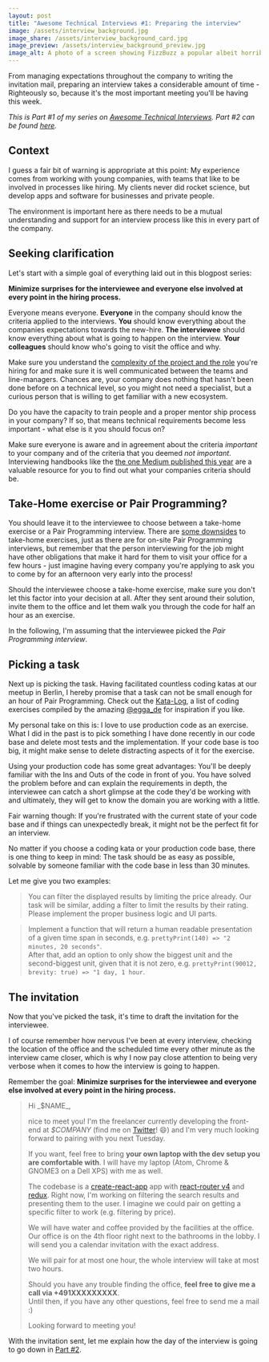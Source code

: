 ```yaml
---
layout: post
title: "Awesome Technical Interviews #1: Preparing the interview"
image: /assets/interview_background.jpg
image_share: /assets/interview_background_card.jpg
image_preview: /assets/interview_background_preview.jpg
image_alt: A photo of a screen showing FizzBuzz a popular albeit horribly ineffective coding exercise.
---
```

From managing expectations throughout the company to writing the invitation mail, preparing an interview takes a considerable amount of time - Righteously so, because it's the most important meeting you'll be having this week.

*This is Part #1 of my series on [Awesome Technical Interviews](). Part #2 can be found [here]().*

## Context

I guess a fair bit of warning is appropriate at this point: My experience comes from working with young companies, with teams that like to be involved in processes like hiring. My clients never did rocket science, but develop apps and software for businesses and private people.

The environment is important here as there needs to be a mutual understanding and support for an interview process like this in every part of the company.

## Seeking clarification

Let's start with a simple goal of everything laid out in this blogpost series:

**Minimize surprises for the interviewee and everyone else involved at every point in the hiring process.**

Everyone means everyone. **Everyone** in the company should know the criteria applied to the interviews. **You** should know everything about the companies expectations towards the new-hire. **The interviewee** should know everything about what is going to happen on the interview. **Your colleagues** should know who's going to visit the office and why.

Make sure you understand the [complexity of the project and the role](https://lizkeogh.com/2013/07/21/estimating-complexity/) you're hiring for and make sure it is well communicated between the teams and line-managers. Chances are, your company does nothing that hasn't been done before on a technical level, so you might not need a specialist, but a curious person that is willing to get familiar with a new ecosystem.  

Do you have the capacity to train people and a proper mentor ship process in your company? If so, that means technical requirements become less important - what else is it you should focus on?

Make sure everyone is aware and in agreement about the criteria *important* to your company and of the criteria that you deemed *not important*. Interviewing handbooks like the [the one Medium published this year](https://medium.engineering/mediums-engineering-interview-process-b8d6b67927c4) are a valuable resource for you to find out what your companies criteria should be.

## Take-Home exercise or Pair Programming?

You should leave it to the interviewee to choose between a take-home exercise or a Pair Programming interview. There are [some downsides](https://cate.blog/2016/02/10/bad-interviews-are-a-company-problem-not-a-candidate-problem/) to take-home exercises, just as there are for on-site Pair Programming interviews, but remember that the person interviewing for the job might have other obligations that make it hard for them to visit your office for a few hours - just imagine having every company you're applying to ask you to come by for an afternoon very early into the process!

Should the interviewee choose a take-home exercise, make sure you don't let this factor into your decision at all. After they sent around their solution, invite them to the office and let them walk you through the code for half an hour as an exercise.

In the following, I'm assuming that the interviewee picked the *Pair Programming interview*.

## Picking a task

Next up is picking the task. Having facilitated countless coding katas at our meetup in Berlin, I hereby promise that a task can not be small enough for an hour of Pair Programming. Check out the [Kata-Log](http://kata-log.rocks/), a list of coding exercises compiled by the amazing [@egga_de](http://kata-log.rocks/) for inspiration if you like.

My personal take on this is: I love to use production code as an exercise. What I did in the past is to pick something I have done recently in our code base and delete most tests and the implementation. If your code base is too big, it might make sense to delete distracting aspects of it for the exercise.

Using your production code has some great advantages: You'll be deeply familiar with the Ins and Outs of the code in front of you. You have solved the problem before and can explain the requirements in depth, the interviewee can catch a short glimpse at the code they'd be working with and ultimately, they will get to know the domain you are working with a little.

Fair warning though: If you're frustrated with the current state of your code base and if things can unexpectedly break, it might not be the perfect fit for an interview.

No matter if you choose a coding kata or your production code base, there is one thing to keep in mind: The task should be as easy as possible, solvable by someone familiar with the code base in less than 30 minutes.

Let me give you two examples:

> You can filter the displayed results by limiting the price already. Our task will be similar, adding a filter to limit the results by their rating. Please implement the proper business logic and UI parts.

> Implement a function that will return a human readable presentation of a given time span in seconds, e.g. `prettyPrint(140) => "2 minutes, 20 seconds"`.  
> After that, add an option to only show the biggest unit and the second-biggest unit, given that it is not zero, e.g. `prettyPrint(90012, brevity: true) => "1 day, 1 hour`.

## The invitation

Now that you've picked the task, it's time to draft the invitation for the interviewee.

I of course remember how nervous I've been at every interview, checking the location of the office and the scheduled time every other minute as the interview came closer, which is why I now pay close attention to being very verbose when it comes to how the interview is going to happen.

Remember the goal: **Minimize surprises for the interviewee and everyone else involved at every point in the hiring process.**

<blockquote class="letter" markdown="1">
Hi _$NAME_,

nice to meet you! I'm the freelancer currently developing the front-end at _$COMPANY_ (find me on [Twitter](https://twitter.com/rradczewski)! 😄) and I'm very much looking forward to pairing with you next Tuesday.

If you want, feel free to bring **your own laptop with the dev setup you are comfortable with**. I will have my laptop (Atom, Chrome & GNOME3 on a Dell XPS) with me as well.

The codebase is a [create-react-app](https://github.com/facebookincubator/create-react-app) app with [react-router v4](https://github.com/ReactTraining/react-router/) and [redux](http://redux.js.org/). Right now, I'm working on filtering the search results and presenting them to the user. I imagine we could pair on getting a specific filter to work (e.g. filtering by price).

We will have water and coffee provided by the facilities at the office. Our office is on the 4th floor right next to the bathrooms in the lobby.
I will send you a calendar invitation with the exact address.

We will pair for at most one hour, the whole interview will take at most two hours.

Should you have any trouble finding the office, **feel free to give me a call via +491XXXXXXXXX**.  
Until then, if you have any other questions, feel free to send me a mail :)

Looking forward to meeting you!
</blockquote>

With the invitation sent, let me explain how the day of the interview is going to go down in [Part #2]().
